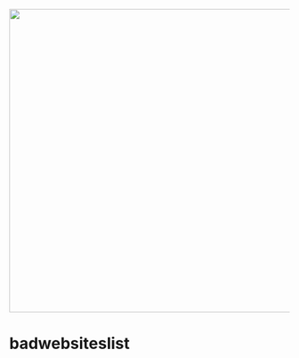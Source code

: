 <p align="center">
  <a href="https://github.com/rot4ndano/badwebsiteslist/"><img src="http://i.imgur.com/3A1RJ.png" alt=""Bad Websites" List" width="545" /></a>
</p>


# badwebsiteslist
